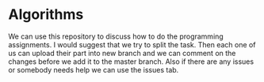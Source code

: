 # Algorithms

We can use this repository to discuss how to do the programming assignments. I would suggest that we try to split the task. Then each one of us can upload their part into new branch and we can comment on the changes before we add it to the master branch. Also if there are any issues or somebody needs help we can use the issues tab. 
